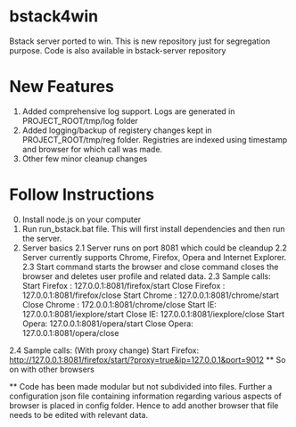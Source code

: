 bstack4win
==========

Bstack server ported to win. This is new repository just for segregation purpose. Code is also available in bstack-server repository
# New Features
1. Added comprehensive log support. Logs are generated in PROJECT_ROOT/tmp/log folder
2. Added logging/backup of registery changes kept in PROJECT_ROOT/tmp/reg folder. Registries are indexed
	using timestamp and browser for which call was made.
3. Other few minor cleanup changes

# Follow Instructions
0. Install node.js on your computer
1. Run run_bstack.bat file. This will first install dependencies and then run the server.
2. Server basics
2.1 Server runs on port 8081 which could be cleandup 
2.2 Server currently supports Chrome, Firefox, Opera and Internet Explorer.
2.3 Start command starts the browser and close command closes the browser and deletes user profile and related data.
2.3 Sample calls:
	Start Firefox : 127.0.0.1:8081/firefox/start
	Close Firefox : 127.0.0.1:8081/firefox/close
	Start Chrome : 127.0.0.1:8081/chrome/start
	Close Chrome : 172.0.0.1:8081/chrome/close
	Start IE: 127.0.0.1:8081/iexplore/start
	Close IE: 127.0.0.1:8081/iexplore/close
	Start Opera: 127.0.0.1:8081/opera/start
	Close Opera: 127.0.0.1:8081/opera/close
	
2.4 Sample calls: (With proxy change)
	Start Firefox: http://127.0.0.1:8081/firefox/start/?proxy=true&ip=127.0.0.1&port=9012
	** So on with other browsers
	
** Code has been made modular but not subdivided into files. Further a configuration json file containing information regarding various aspects of browser is placed
in config folder. Hence to add another browser that file needs to be edited with relevant data.
